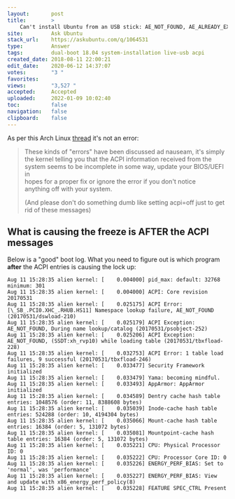 ```yaml
---
layout:       post
title:        >
    Can't install Ubuntu from an USB stick: AE_NOT_FOUND, AE_ALREADY_EXISTS
site:         Ask Ubuntu
stack_url:    https://askubuntu.com/q/1064531
type:         Answer
tags:         dual-boot 18.04 system-installation live-usb acpi
created_date: 2018-08-11 22:00:21
edit_date:    2020-06-12 14:37:07
votes:        "3 "
favorites:    
views:        "3,527 "
accepted:     Accepted
uploaded:     2022-01-09 10:02:40
toc:          false
navigation:   false
clipboard:    false
---
```


As per this Arch Linux [thread][1] it's not an error:

> These kinds of "errors" have been discussed ad nauseam, it's simply  
> the kernel telling you that the ACPI information received from the  
> system seems to be incomplete in some way, update your BIOS/UEFI in  
> hopes for a proper fix or ignore the error if you don't notice  
> anything off with your system.  
>   
> (And please don't do something dumb like setting acpi=off just to get  
> rid of these messages)  

## What is causing the freeze is AFTER the ACPI messages

Below is a "good" boot log. What you need to figure out is which program **after** the ACPI entries is causing the lock up:

``` 
Aug 11 15:28:35 alien kernel: [    0.004000] pid_max: default: 32768 minimum: 301
Aug 11 15:28:35 alien kernel: [    0.004000] ACPI: Core revision 20170531
Aug 11 15:28:35 alien kernel: [    0.025175] ACPI Error: [\_SB_.PCI0.XHC_.RHUB.HS11] Namespace lookup failure, AE_NOT_FOUND (20170531/dswload-210)
Aug 11 15:28:35 alien kernel: [    0.025179] ACPI Exception: AE_NOT_FOUND, During name lookup/catalog (20170531/psobject-252)
Aug 11 15:28:35 alien kernel: [    0.025206] ACPI Exception: AE_NOT_FOUND, (SSDT:xh_rvp10) while loading table (20170531/tbxfload-228)
Aug 11 15:28:35 alien kernel: [    0.032753] ACPI Error: 1 table load failures, 9 successful (20170531/tbxfload-246)
Aug 11 15:28:35 alien kernel: [    0.033477] Security Framework initialized
Aug 11 15:28:35 alien kernel: [    0.033479] Yama: becoming mindful.
Aug 11 15:28:35 alien kernel: [    0.033493] AppArmor: AppArmor initialized
Aug 11 15:28:35 alien kernel: [    0.034589] Dentry cache hash table entries: 1048576 (order: 11, 8388608 bytes)
Aug 11 15:28:35 alien kernel: [    0.035039] Inode-cache hash table entries: 524288 (order: 10, 4194304 bytes)
Aug 11 15:28:35 alien kernel: [    0.035066] Mount-cache hash table entries: 16384 (order: 5, 131072 bytes)
Aug 11 15:28:35 alien kernel: [    0.035081] Mountpoint-cache hash table entries: 16384 (order: 5, 131072 bytes)
Aug 11 15:28:35 alien kernel: [    0.035221] CPU: Physical Processor ID: 0
Aug 11 15:28:35 alien kernel: [    0.035222] CPU: Processor Core ID: 0
Aug 11 15:28:35 alien kernel: [    0.035226] ENERGY_PERF_BIAS: Set to 'normal', was 'performance'
Aug 11 15:28:35 alien kernel: [    0.035227] ENERGY_PERF_BIAS: View and update with x86_energy_perf_policy(8)
Aug 11 15:28:35 alien kernel: [    0.035228] FEATURE SPEC_CTRL Present

```

  [1]: https://bbs.archlinux.org/viewtopic.php?id=233768
